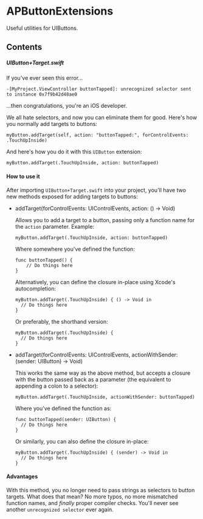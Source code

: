 # APButtonExtensions

Useful utilities for UIButtons.

## Contents

##### UIButton+Target.swift

If you've ever seen this error...

`-[MyProject.ViewController buttonTapped]: unrecognized selector sent to instance 0x7f9b42d48ae0`

...then congratulations, you're an iOS developer.

We all hate selectors, and now you can eliminate them for good. Here's how you normally add targets to buttons:

```
myButton.addTarget(self, action: "buttonTapped:", forControlEvents: .TouchUpInside)
```

And here's how you do it with this `UIButton` extension:

```
myButton.addTarget(.TouchUpInside, action: buttonTapped)
```

#### How to use it

After importing `UIButton+Target.swift` into your project, you'll have two new methods exposed for adding targets to buttons:

- addTarget(forControlEvents: UIControlEvents, action: () -> Void)
    
    Allows you to add a target to a button, passing only a function name for the `action` parameter. Example:

    ```
    myButton.addTarget(.TouchUpInside, action: buttonTapped)
    ```
    
    Where somewhere you've defined the function:
    
    ```
    func buttonTapped() {
        // Do things here
    }
    ```
    
    Alternatively, you can define the closure in-place using Xcode's autocompletion:
    
    ```
    myButton.addTarget(.TouchUpInside) { () -> Void in
      // Do things here
    }
    ```
    
    Or preferably, the shorthand version:
    
    ```
    myButton.addTarget(.TouchUpInside) {
      // Do things here
    }
    ```

- addTarget(forControlEvents: UIControlEvents, actionWithSender: (sender: UIButton) -> Void)
  
    This works the same way as the above method, but accepts a closure with the button passed back as a parameter (the equivalent to appending a colon to a selector):
  
    ```
    myButton.addTarget(.TouchUpInside, actionWithSender: buttonTapped)
    ```
    
    Where you've defined the function as:
    
    ```
    func buttonTapped(sender: UIButton) {
      // Do things here
    }
    ```
    
    Or similarly, you can also define the closure in-place:
    
    ```
    myButton.addTarget(.TouchUpInside) { (sender) -> Void in
      // Do things here
    }
    ```

#### Advantages

With this method, you no longer need to pass strings as selectors to button targets. What does that mean? No more typos, no more mismatched function names, and *finally* proper compiler checks. You'll never see another `unrecognized selector` ever again.
    
